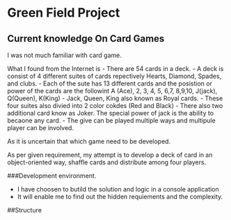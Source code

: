 ﻿# Green Field Project

## Current knowledge On Card Games
I was not much familiar with card game. 

What I found from the Internet is 
	- There are 54 cards in a deck.
	- A deck is consist of 4 different suites of cards repectively Hearts, Diamond, Spades, and clubs.
	- Each of the sute has 13 different cards and the posistion or power of the cards are the followint 
			A (Ace), 2, 3, 4, 5, 6,7, 8,9,10, J(jack), Q(Queen), K(King)
	- Jack, Queen, King also known as Royal cards.
	- These four suites also divied into 2 color cokdes (Red and Black)
	- There also two additional card know as Joker. The special power of jack is the ability to becaone any card. 
	- The give can be played multiple ways and multipule player can be involved. 


As it is uncertain that which game need to be developed. 

As per given requirement, my attempt is to develop a deck of card in an object-oriented way, shaffle cards and distribute among four players.

###Development environment.
- I have choosen to butild the solution and logic in a console application
- It will enable me to find out the hidden requiements and the complexity. 


##Structure
	
